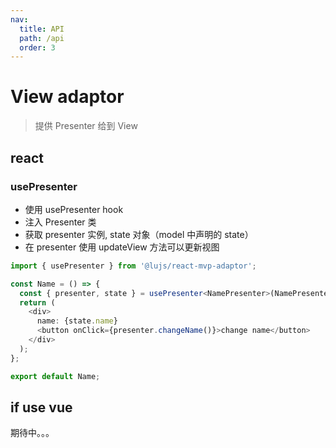 ```yaml
---
nav:
  title: API
  path: /api
  order: 3
---
```


# View adaptor

> 提供 Presenter 给到 View

## react

### usePresenter

- 使用 usePresenter hook
- 注入 Presenter 类
- 获取 presenter 实例, state 对象（model 中声明的 state）
- 在 presenter 使用 updateView 方法可以更新视图

```typescript | pure
import { usePresenter } from '@lujs/react-mvp-adaptor';

const Name = () => {
  const { presenter, state } = usePresenter<NamePresenter>(NamePresenter);
  return (
    <div>
      name: {state.name}
      <button onClick={presenter.changeName()}>change name</button>
    </div>
  );
};

export default Name;
```

## if use vue

期待中。。。
